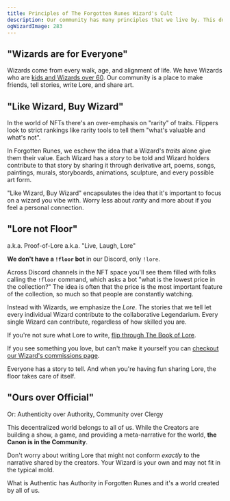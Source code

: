 ```yaml
---
title: Principles of The Forgotten Runes Wizard's Cult
description: Our community has many principles that we live by. This document captures some of them.
ogWizardImage: 283
---
```


## "Wizards are for Everyone"

Wizards come from every walk, age, and alignment of life. We have Wizards who are [kids and Wizards over 60](https://twitter.com/dotta/status/1445919395939819526). Our community is a place to make friends, tell stories, write Lore, and share art.

## "Like Wizard, Buy Wizard"

In the world of NFTs there's an over-emphasis on "rarity" of traits. Flippers look to strict rankings like rarity tools to tell them "what's valuable and what's not".

In Forgotten Runes, we eschew the idea that a Wizard's _traits_ alone give them their value. Each Wizard has a _story_ to be told and Wizard holders contribute to that story by sharing it through derivative art, poems, songs, paintings, murals, storyboards, animations, sculpture, and every possible art form.

"Like Wizard, Buy Wizard" encapsulates the idea that it's important to focus on a wizard you vibe with. Worry less about _rarity_ and more about if you feel a personal connection.

## "Lore not Floor"

a.k.a. Proof-of-Lore
a.k.a. "Live, Laugh, Lore"

**We don't have a `!floor` bot** in our Discord, only `!lore`.

Across Discord channels in the NFT space you'll see them filled with folks calling the `!floor` command, which asks a bot "what is the lowest price in the collection?" The idea is often that the price is the most important feature of the collection, so much so that people are constantly watching.

Instead with Wizards, we emphasize the _Lore_. The stories that we tell let every individual Wizard contribute to the collaborative Legendarium. Every single Wizard can contribute, regardless of how skilled you are.

If you're not sure what Lore to write, [flip through The Book of Lore](/lore).

If you see something you love, but can't make it yourself you can [checkout our Wizard's commissions page](/posts/commissions).

Everyone has a story to tell. And when you're having fun sharing Lore, the floor takes care of itself.

## "Ours over Official"

Or: Authenticity over Authority, Community over Clergy

This decentralized world belongs to all of us. While the Creators are building a show, a game, and providing a meta-narrative for the world, **the Canon is in the Community**.

Don't worry about writing Lore that might not conform _exactly_ to the narrative shared by the creators. Your Wizard is your own and may not fit in the typical mold.

What is Authentic has Authority in Forgotten Runes and it's a world created by all of us.
